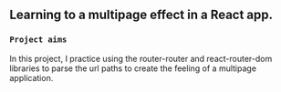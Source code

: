 ## Learning to a multipage effect in a React app.

### `Project aims`

In this project, I practice using the router-router and react-router-dom libraries to parse the url paths to create the feeling of a multipage application.